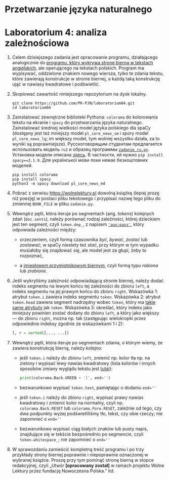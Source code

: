 # Przetwarzanie języka naturalnego
# Laboratorium 4: analiza zależnościowa

1. Celem dzisiejszego zadania jest opracowanie
programu, działającego analogicznie do
[programu, który wykrywa stronę bierną w tekstach
angielskich](https://www.ioccc.org/2018/ciura/),
ale operującego na tekstach polskich. Program
ma wypisywać, oddzielone znakiem nowego wiersza,
tylko te zdania tekstu, które zawierają konstrukcje
w stronie biernej, a każdą taką konstrukcję ująć
w nawiasy kwadratowe i podświetlić.

2. Skopiować zawartość niniejszego repozytorium
na dysk lokalny.

   ```
   git clone https://github.com/PK-PJN/laboratorium04.git
   cd laboratorium04
   ```

3. Zainstalować zewnętrzne biblioteki Pythona:
`colorama` do kolorowania tekstu na ekranie
i `spacy` do przetwarzania języka naturalnego.
Zainstalować średniej wielkości model języka
polskiego dla spaCy (dostępny jest też mniejszy
model `pl_core_news_sm` i spory model
`pl_core_news_lg`; im większy model, tym wolniej
wszystko działa, za to wyniki są poprawniejsze).
Русскоговорящим студентам предлагается
использовать модель `ru2` и образец программы
[`zadanie_ru.py`](zadanie_ru.py). Установка
модели описана [здесь](https://github.com/buriy/spacy-ru).
В частности, ей нужно `pip install spacy==2.1.9`.
Для української мови поки немає безкоштовних
моделей.

   ```
   pip install colorama
   pip install spacy
   python3 -m spacy download pl_core_news_md
   ```

4. Pobrać z serwisu https://wolnelektury.pl
dowolną książkę (lepiej prozę niż poezję)
w postaci pliku tekstowego i przypisać nazwę
tego pliku do zmiennej `BOOK_FILE` w pliku
`zadanie.py`.

5. Wewnątrz pętli, która iteruje po segmentach
(ang. *tokens*) kolejnych zdań (`doc.sents`),
należy porównać rodzaj zależności, której
dzieckiem jest ten segment, czyli `token.dep_`,
z napisem [`'aux:pass'`](https://universaldependencies.org/sv/dep/aux-pass.html),
który odpowiada zależności między:

    * orzeczeniem, czyli formą czasownika *być*,
    *bywać*, *zostać* lub *zostawać*; w spaCy
    niestety też *stać*, przy którym w tym wypadku
    musiałoby się znajdować *się*, ale model jest
    za głupi, żeby to rozpoznać,

    * a [imiesłowem przymiotnikowym
    biernym](https://pl.wikipedia.org/wiki/Imies%C5%82%C3%B3w_przymiotnikowy_bierny), czyli formą typu *robiona* lub *zrobione*.

6. Jeśli wykryliśmy zależność odpowiadającą
stronie biernej, należy dodać indeks segmentu
na lewym końcu tej zależności do zbioru `left`,
a indeks segmentu na jej prawym końcu do zbioru
`right`. Wskazówka 1: atrybut `token.i` zawiera
indeks segmentu `token`. Wskazówka 2: atrybut
`token.head` zawiera segment nadrzędny wobec
`token`, który ma [takie same
atrybuty](https://spacy.io/api/token#attributes)
jak `token`. Wskazówka 3: określać, który indeks
jako mniejszy powinien zostać dodany do zbioru
`left`, a który jako większy — do zbioru `right`,
można np. tak (zastępując wielokropki przez
odpowiednie indeksy zgodnie ze wskazówkami 1 i 2):

    ```python
    l, r = sorted([..., ...])
    ```

7. Wewnątrz pętli, która iteruje po segmentach
zdania, o którym wiemy, że zawiera konstrukcję
bierną, należy kolejno:

    * jeśli `token.i` należy do zbioru `left`,
    zmienić np. kolor tła np. na zielony i wypisać
    lewy nawias kwadratowy (lista kolorów i innych
    sposobów zmiany wyglądu tekstu jest
    [tutaj](https://pypi.org/project/colorama/)):

        ```python
        print(colorama.Back.GREEN + '[', end='')
        ```

    * bezwarunkowo wypisać `token.text`, pamiętając
    o dodaniu `end=''`

    * jeśli `token.i` należy do zbioru `right`,
    wypisać prawy nawias kwadratowy i zmienić
    kolor na normalny, czyli np. `colorama.Back.RESET`
    lub `colorama.Fore.RESET`, zależnie od tego,
    czy dwa podpunkty wyżej podświetliliśmy tło,
    tekst, czy obie rzeczy; nie zapomnieć o `end=''`

    * bezwarunkowo wypisać ciąg białych znaków
    lub pusty napis, znajdujące się w tekście
    bezpośrednio po segmencie, czyli
    `token.whitespace_`; nie zapomnieć o `end=''`

8. W sprawozdaniu zamieścić kompletną treść programu
i po trzy przykłady strony biernej poprawnie
i niepoprawnie oznaczonej w wybranej książce.
Proszę przy tym pominąć stronę bierną w stopce
redakcyjnej, czyli „Utwór **[opracowany został]**
w ramach projektu Wolne Lektury przez fundację
Nowoczesna Polska.” itd.